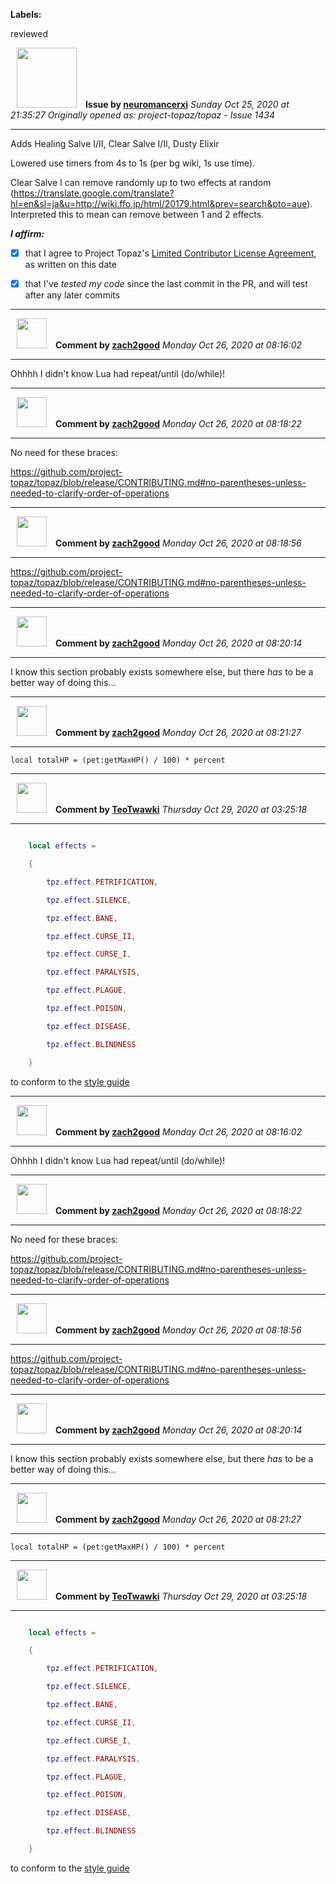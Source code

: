 **Labels:**

reviewed



<a href="https://github.com/neuromancerxi"><img src="https://avatars0.githubusercontent.com/u/3996176?v=4" width="96" height="96" hspace="10"></img></a> **Issue by [neuromancerxi](https://github.com/neuromancerxi)**
_Sunday Oct 25, 2020 at 21:35:27_
_Originally opened as: project-topaz/topaz - Issue 1434_

----

Adds Healing Salve I/II, Clear Salve I/II, Dusty Elixir

Lowered use timers from 4s to 1s (per bg wiki, 1s use time).
Clear Salve I can remove randomly up to two effects at random (https://translate.google.com/translate?hl=en&sl=ja&u=http://wiki.ffo.jp/html/20179.html&prev=search&pto=aue). Interpreted this to mean can remove between 1 and 2 effects.


<!-- place 'x' mark between square [] brackets to affirm: -->
**_I affirm:_**
- [x] that I agree to Project Topaz's [Limited Contributor License Agreement](http://project-topaz.com/blob/release/CONTRIBUTOR_AGREEMENT.md), as written on this date
- [x] that I've _tested my code_ since the last commit in the PR, and will test after any later commits




----
<a href="https://github.com/zach2good"><img src="https://avatars3.githubusercontent.com/u/1389729?v=4" width="48" height="48" hspace="10"></img></a> **Comment by [zach2good](https://github.com/zach2good)**
_Monday Oct 26, 2020 at 08:16:02_

----

Ohhhh I didn't know Lua had repeat/until (do/while)!


----
<a href="https://github.com/zach2good"><img src="https://avatars3.githubusercontent.com/u/1389729?v=4" width="48" height="48" hspace="10"></img></a> **Comment by [zach2good](https://github.com/zach2good)**
_Monday Oct 26, 2020 at 08:18:22_

----

No need for these braces:
https://github.com/project-topaz/topaz/blob/release/CONTRIBUTING.md#no-parentheses-unless-needed-to-clarify-order-of-operations


----
<a href="https://github.com/zach2good"><img src="https://avatars3.githubusercontent.com/u/1389729?v=4" width="48" height="48" hspace="10"></img></a> **Comment by [zach2good](https://github.com/zach2good)**
_Monday Oct 26, 2020 at 08:18:56_

----

https://github.com/project-topaz/topaz/blob/release/CONTRIBUTING.md#no-parentheses-unless-needed-to-clarify-order-of-operations


----
<a href="https://github.com/zach2good"><img src="https://avatars3.githubusercontent.com/u/1389729?v=4" width="48" height="48" hspace="10"></img></a> **Comment by [zach2good](https://github.com/zach2good)**
_Monday Oct 26, 2020 at 08:20:14_

----

I know this section probably exists somewhere else, but there _has_ to be a better way of doing this...


----
<a href="https://github.com/zach2good"><img src="https://avatars3.githubusercontent.com/u/1389729?v=4" width="48" height="48" hspace="10"></img></a> **Comment by [zach2good](https://github.com/zach2good)**
_Monday Oct 26, 2020 at 08:21:27_

----

 `local totalHP = (pet:getMaxHP() / 100) * percent`


----
<a href="https://github.com/TeoTwawki"><img src="https://avatars0.githubusercontent.com/u/6871475?v=4" width="48" height="48" hspace="10"></img></a> **Comment by [TeoTwawki](https://github.com/TeoTwawki)**
_Thursday Oct 29, 2020 at 03:25:18_

----

```lua
    local effects =
    {
        tpz.effect.PETRIFICATION,
        tpz.effect.SILENCE,
        tpz.effect.BANE,
        tpz.effect.CURSE_II,
        tpz.effect.CURSE_I,
        tpz.effect.PARALYSIS,
        tpz.effect.PLAGUE,
        tpz.effect.POISON,
        tpz.effect.DISEASE,
        tpz.effect.BLINDNESS
    }
```
to conform to the [style guide](https://github.com/project-topaz/topaz/blob/release/CONTRIBUTING.md#allman-braces)


----
<a href="https://github.com/zach2good"><img src="https://avatars3.githubusercontent.com/u/1389729?v=4" width="48" height="48" hspace="10"></img></a> **Comment by [zach2good](https://github.com/zach2good)**
_Monday Oct 26, 2020 at 08:16:02_

----

Ohhhh I didn't know Lua had repeat/until (do/while)!


----
<a href="https://github.com/zach2good"><img src="https://avatars3.githubusercontent.com/u/1389729?v=4" width="48" height="48" hspace="10"></img></a> **Comment by [zach2good](https://github.com/zach2good)**
_Monday Oct 26, 2020 at 08:18:22_

----

No need for these braces:
https://github.com/project-topaz/topaz/blob/release/CONTRIBUTING.md#no-parentheses-unless-needed-to-clarify-order-of-operations


----
<a href="https://github.com/zach2good"><img src="https://avatars3.githubusercontent.com/u/1389729?v=4" width="48" height="48" hspace="10"></img></a> **Comment by [zach2good](https://github.com/zach2good)**
_Monday Oct 26, 2020 at 08:18:56_

----

https://github.com/project-topaz/topaz/blob/release/CONTRIBUTING.md#no-parentheses-unless-needed-to-clarify-order-of-operations


----
<a href="https://github.com/zach2good"><img src="https://avatars3.githubusercontent.com/u/1389729?v=4" width="48" height="48" hspace="10"></img></a> **Comment by [zach2good](https://github.com/zach2good)**
_Monday Oct 26, 2020 at 08:20:14_

----

I know this section probably exists somewhere else, but there _has_ to be a better way of doing this...


----
<a href="https://github.com/zach2good"><img src="https://avatars3.githubusercontent.com/u/1389729?v=4" width="48" height="48" hspace="10"></img></a> **Comment by [zach2good](https://github.com/zach2good)**
_Monday Oct 26, 2020 at 08:21:27_

----

 `local totalHP = (pet:getMaxHP() / 100) * percent`


----
<a href="https://github.com/TeoTwawki"><img src="https://avatars0.githubusercontent.com/u/6871475?v=4" width="48" height="48" hspace="10"></img></a> **Comment by [TeoTwawki](https://github.com/TeoTwawki)**
_Thursday Oct 29, 2020 at 03:25:18_

----

```lua
    local effects =
    {
        tpz.effect.PETRIFICATION,
        tpz.effect.SILENCE,
        tpz.effect.BANE,
        tpz.effect.CURSE_II,
        tpz.effect.CURSE_I,
        tpz.effect.PARALYSIS,
        tpz.effect.PLAGUE,
        tpz.effect.POISON,
        tpz.effect.DISEASE,
        tpz.effect.BLINDNESS
    }
```
to conform to the [style guide](https://github.com/project-topaz/topaz/blob/release/CONTRIBUTING.md#allman-braces)
